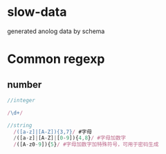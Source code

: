slow-data
=========

generated anolog data by schema

# Common regexp

## number

```js
//integer

/\d+/

//string
  /([a-z]|[A-Z]){3,7}/ #字母
  /([a-z]|[A-Z]|[0-9]){4,8}/ #字母加数字
  /([A-z0-9]){5}/ #字母加数字加特殊符号，可用于密码生成
```
